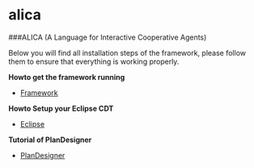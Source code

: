 # alica
###ALICA (A Language for Interactive Cooperative Agents)

Below you will find all installation steps of the framework, please follow them to ensure that everything is working properly. 

**Howto get the framework running**
* [Framework](docs/Alica_howto_get_the_framework_running.md)

**Howto Setup your Eclipse CDT**
* [Eclipse](docs/Alica_howto_setup_your_eclipse.md)

**Tutorial of PlanDesigner**
* [PlanDesigner](https://github.com/carpe-noctem-cassel/alica-plan-designer/README.md)
